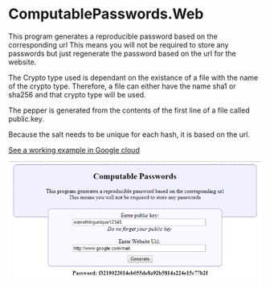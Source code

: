 # ComputablePasswords.Web

This program generates a reproducible password based on the corresponding url
This means you will not be required to store any passwords but just regenerate
the password based on the url for the website.

The Crypto type used is dependant on the existance of a file with the name of the crypto type.
Therefore, a file can either have the name sha1 or sha256 and that crypto type will be used.

The pepper is generated from the contents of the first line of a file called public.key. 

Because the salt needs to be unique for each hash, it is based on the url.

[See a working example in Google cloud](https://computablepassword.appspot.com/main)


![Alt text](screenshot1.png "Usage")

